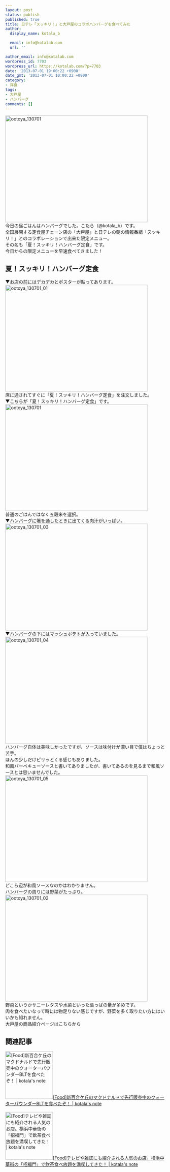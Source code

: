 ```yaml
---
layout: post
status: publish
published: true
title: 日テレ「スッキリ！」と大戸屋のコラボハンバーグを食べてみた
author:
  display_name: kotala_b

  email: info@kotalab.com
  url: ''

author_email: info@kotalab.com
wordpress_id: 7703
wordpress_url: https://kotalab.com/?p=7703
date: '2013-07-01 19:00:22 +0900'
date_gmt: '2013-07-01 10:00:22 +0900'
category:
- 洋食
tags:
- 大戸屋
- ハンバーグ
comments: []
---
```

<p><img src="https://kotalab.com/wp-content/uploads/ootoya_130701-448x336.jpg" alt="ootoya_130701" width="448" height="336" class="alignnone size-large wp-image-7708" /><br />
今日の昼ごはんはハンバーグでした。こたら（@kotala_b）です。<br />
全国展開する定食屋チェーン店の「大戸屋」と日テレの朝の情報番組「スッキリ！」とのコラボレーションで出来た限定メニュー。<br />
その名も「夏！スッキリ！ハンバーグ定食」です。<br />
今日からの限定メニューを早速食べてきました！<br />
</p>
<!--more-->
<h2>夏！スッキリ！ハンバーグ定食</h2>
<p>▼お店の前にはデカデカとポスターが貼ってあります。<br />
<img src="https://kotalab.com/wp-content/uploads/ootoya_130701_01-448x336.jpg" alt="ootoya_130701_01" width="448" height="336" class="alignnone size-large wp-image-7709" /><br />
席に通されてすぐに「夏！スッキリ！ハンバーグ定食」を注文しました。<br />
▼こちらが「夏！スッキリ！ハンバーグ定食」です。<br />
<img src="https://kotalab.com/wp-content/uploads/ootoya_130701-448x336.jpg" alt="ootoya_130701" width="448" height="336" class="alignnone size-large wp-image-7708" /><br />
普通のごはんではなく五穀米を選択。<br />
▼ハンバーグに箸を通したときに出てくる肉汁がいっぱい。<br />
<img src="https://kotalab.com/wp-content/uploads/ootoya_130701_03-448x336.jpg" alt="ootoya_130701_03" width="448" height="336" class="alignnone size-large wp-image-7705" /><br />
▼ハンバーグの下にはマッシュポテトが入っていました。<br />
<img src="https://kotalab.com/wp-content/uploads/ootoya_130701_04-448x336.jpg" alt="ootoya_130701_04" width="448" height="336" class="alignnone size-large wp-image-7707" /><br />
ハンバーグ自体は美味しかったですが、ソースは味付けが濃い目で僕はちょっと苦手。<br />
ほんの少しだけピリッとくる感じもありました。<br />
和風バーベキューソースと書いてありましたが、書いてあるのを見るまで和風ソースとは思いませんでした。<br />
<img src="https://kotalab.com/wp-content/uploads/ootoya_130701_05-448x336.jpg" alt="ootoya_130701_05" width="448" height="336" class="alignnone size-large wp-image-7710" /><br />
どこら辺が和風ソースなのかはわかりません。<br />
ハンバーグの周りには野菜がたっぷり。<br />
<img src="https://kotalab.com/wp-content/uploads/ootoya_130701_02-448x336.jpg" alt="ootoya_130701_02" width="448" height="336" class="alignnone size-large wp-image-7706" /><br />
野菜というかサニーレタスや水菜といった葉っぱの量が多めです。<br />
肉を食べたいなって時には物足りない感じですが、野菜を多く取りたい方にはいいかも知れません。<br />
<span class="removed_link" title="www.ootoya.com/news/130701.html?ss=78ead3f0276878242be6c048ba9ede9d">大戸屋の商品紹介ページはこちらから</span></p>
<h2 class="rele">関連記事</h2>
<p><a href="https://kotalab.com/quarterpounder-blt" target="_blank"><img  class="alignleft" src="https://kotalab.com/wp-content/uploads/quarterpounder_130621_01-448x336.jpg" alt="[Food]新百合ケ丘のマクドナルドで先行販売中のクォーターパウンダーBLTを食べたぞ！ | kotala's note" width="150" /></a><a href="https://kotalab.com/quarterpounder-blt" target="_blank">[Food]新百合ケ丘のマクドナルドで先行販売中のクォーターパウンダーBLTを食べたぞ！ | kotala's note</a><br style="clear:both;" /><br />
<a href="https://kotalab.com/chinese-shohukumon" target="_blank"><img  class="alignleft" src="https://kotalab.com/wp-content/uploads/shohukumon_130622-448x297.jpg" alt="[Food]テレビや雑誌にも紹介される人気のお店。横浜中華街の「招福門」で飲茶食べ放題を満喫してきた！ | kotala's note" width="150" /></a><a href="https://kotalab.com/chinese-shohukumon" target="_blank">[Food]テレビや雑誌にも紹介される人気のお店。横浜中華街の「招福門」で飲茶食べ放題を満喫してきた！ | kotala's note</a><br style="clear:both;" /></p>
